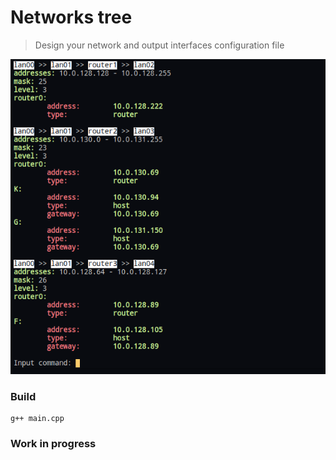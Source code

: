 # Networks tree
> Design your network and output interfaces configuration file

<img
       src="https://raw.githubusercontent.com/v0lp3/networks_tree/master/docs/show.png"
       alt="show command"
 /> 

### Build
```
g++ main.cpp
```

### Work in progress
